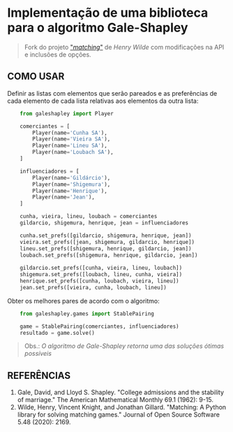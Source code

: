 # Implementação de uma biblioteca para o algoritmo Gale-Shapley

> Fork do projeto ["_matching_"](https://github.com/daffidwilde/matching) de _Henry Wilde_ com modificações na API e inclusões de opções.

## COMO USAR

Definir as listas com elementos que serão pareados e as preferências de cada elemento de cada lista relativas aos elementos da outra lista:

```python
    from galeshapley import Player

    comerciantes = [
        Player(name='Cunha SA'),
        Player(name='Vieira SA'),
        Player(name='Lineu SA'),
        Player(name='Loubach SA'),
    ]

    influenciadores = [
        Player(name='Gildárcio'),
        Player(name='Shigemura'),
        Player(name='Henrique'),
        Player(name='Jean'),
    ]

    cunha, vieira, lineu, loubach = comerciantes
    gildarcio, shigemura, henrique, jean = influenciadores

    cunha.set_prefs([gildarcio, shigemura, henrique, jean])
    vieira.set_prefs([jean, shigemura, gildarcio, henrique])
    lineu.set_prefs([shigemura, henrique, gildarcio, jean])
    loubach.set_prefs([shigemura, henrique, gildarcio, jean])
    
    gildarcio.set_prefs([cunha, vieira, lineu, loubach])
    shigemura.set_prefs([loubach, lineu, cunha, vieira])
    henrique.set_prefs([cunha, loubach, vieira, lineu])
    jean.set_prefs([vieira, cunha, loubach, lineu])
```

Obter os melhores pares de acordo com o algoritmo:

```python
    from galeshapley.games import StablePairing

    game = StablePairing(comerciantes, influenciadores)
    resultado = game.solve()
```

> Obs.: _O algoritmo de Gale-Shapley retorna uma das soluções ótimas possíveis_


## REFERÊNCIAS

1. Gale, David, and Lloyd S. Shapley. "College admissions and the stability of marriage." The American Mathematical Monthly 69.1 (1962): 9-15.
2. Wilde, Henry, Vincent Knight, and Jonathan Gillard. "Matching: A Python library for solving matching games." Journal of Open Source Software 5.48 (2020): 2169.